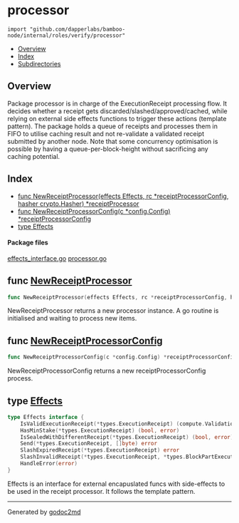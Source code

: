 

# processor
`import "github.com/dapperlabs/bamboo-node/internal/roles/verify/processor"`

* [Overview](#pkg-overview)
* [Index](#pkg-index)
* [Subdirectories](#pkg-subdirectories)

## <a name="pkg-overview">Overview</a>
Package processor is in charge of the ExecutionReceipt processing flow.
It decides whether a receipt gets discarded/slashed/approved/cached, while relying on external side effects functions to trigger these actions (template pattern).
The package holds a queue of receipts and processes them in FIFO to utilise caching result and not re-validate a validated receipt submitted by another node.
Note that some concurrency optimisation is possible by having a queue-per-block-height without sacrificing any caching potential.




## <a name="pkg-index">Index</a>
* [func NewReceiptProcessor(effects Effects, rc *receiptProcessorConfig, hasher crypto.Hasher) *receiptProcessor](#NewReceiptProcessor)
* [func NewReceiptProcessorConfig(c *config.Config) *receiptProcessorConfig](#NewReceiptProcessorConfig)
* [type Effects](#Effects)


#### <a name="pkg-files">Package files</a>
[effects_interface.go](https://github.com/dapperlabs/bamboo-node/tree/master/internal/roles/verify/processor/effects_interface.go) [processor.go](https://github.com/dapperlabs/bamboo-node/tree/master/internal/roles/verify/processor/processor.go)





## <a name="NewReceiptProcessor">func</a> [NewReceiptProcessor](https://github.com/dapperlabs/bamboo-node/tree/master/internal/roles/verify/processor/processor.go?s=1180:1289#L32)
``` go
func NewReceiptProcessor(effects Effects, rc *receiptProcessorConfig, hasher crypto.Hasher) *receiptProcessor
```
NewReceiptProcessor returns a new processor instance.
A go routine is initialised and waiting to process new items.



## <a name="NewReceiptProcessorConfig">func</a> [NewReceiptProcessorConfig](https://github.com/dapperlabs/bamboo-node/tree/master/internal/roles/verify/processor/processor.go?s=4176:4248#L130)
``` go
func NewReceiptProcessorConfig(c *config.Config) *receiptProcessorConfig
```
NewReceiptProcessorConfig returns a new  receiptProcessorConfig  process.




## <a name="Effects">type</a> [Effects](https://github.com/dapperlabs/bamboo-node/tree/master/internal/roles/verify/processor/effects_interface.go?s=301:734#L9)
``` go
type Effects interface {
    IsValidExecutionReceipt(*types.ExecutionReceipt) (compute.ValidationResult, error)
    HasMinStake(*types.ExecutionReceipt) (bool, error)
    IsSealedWithDifferentReceipt(*types.ExecutionReceipt) (bool, error)
    Send(*types.ExecutionReceipt, []byte) error
    SlashExpiredReceipt(*types.ExecutionReceipt) error
    SlashInvalidReceipt(*types.ExecutionReceipt, *types.BlockPartExecutionResult) error
    HandleError(error)
}
```
Effects is an interface for external encapuslated funcs with side-effects to be used in the receipt processor. It follows the template pattern.














- - -
Generated by [godoc2md](http://godoc.org/github.com/lanre-ade/godoc2md)
